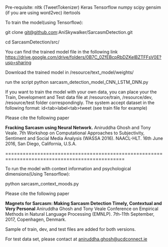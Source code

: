 
Pre-requisite:
nltk (TweetTokenizer)
Keras
Tensorflow
numpy
scipy
gensim (if you are using word2vec)
itertools

To train the model(using Tensorflow):

git clone git@github.com:AniSkywalker/SarcasmDetection.git

cd SarcasmDetection/src/

You can find the trained model file in the following link
https://drive.google.com/drive/folders/0B7C_0ZfEBcpRbDZKelBZTFFsV0E?usp=sharing

Download the trained model in /resource/text_model/weights/

run the script
python sarcasm_detection_model_CNN_LSTM_DNN.py

If you want to train the model with your own data, you can place your the Train, Development and Test data file at /resource/train, /resource/dev, /resource/test folder correspondingly.
The system accept dataset in the following format:
id\<tab\>label\<tab\>tweet (see train file for example)

Please cite the following paper

<b>Fracking Sarcasm using Neural Network.</b>
Aniruddha Ghosh and Tony Veale. 
7th Workshop on Computational Approaches to Subjectivity, Sentiment and Social Media Analysis (WASSA 2016). 
NAACL-HLT. 16th June 2016, San Diego, California, U.S.A. 

===============================================================================================

To run the model with context information and psychological dimensions(Using Tensorflow):

python sarcasm_context_moods.py

Please cite the following paper

<b>Magnets for Sarcasm: Making Sarcasm Detection Timely, Contextual and Very Personal</b>
Aniruddha Ghosh and Tony Veale
Conference on Empirical Methods in Natural Language Processing (EMNLP).
7th-11th September, 2017, Copenhagen, Denmark.

Sample of train, dev, and test files are added for both versions.

For test data set, please contact at aniruddha.ghosh@ucdconnect.ie
